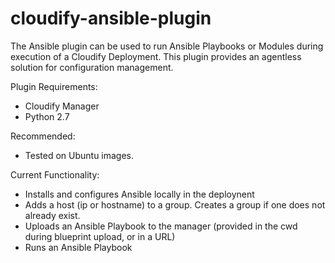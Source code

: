 cloudify-ansible-plugin
========================

The Ansible plugin can be used to run Ansible Playbooks or Modules during execution of a Cloudify Deployment. This plugin provides an agentless solution for configuration management.

Plugin Requirements:
 * Cloudify Manager
 * Python 2.7

Recommended:
 * Tested on Ubuntu images.

Current Functionality:
 - Installs and configures Ansible locally in the deploynent
 - Adds a host (ip or hostname) to a group. Creates a group if one does not already exist.
 - Uploads an Ansible Playbook to the manager (provided in the cwd during blueprint upload, or in a URL)
 - Runs an Ansible Playbook

